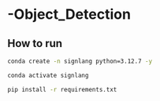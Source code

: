 # -Object_Detection

## How to run

```bash
conda create -n signlang python=3.12.7 -y
```

```bash
conda activate signlang
```

```bash
pip install -r requirements.txt
```



